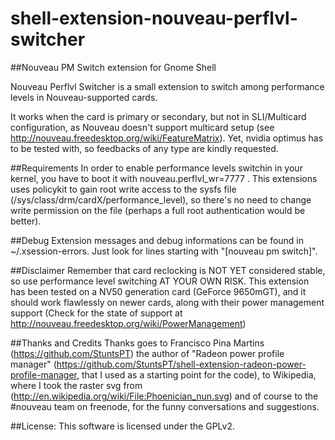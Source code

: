 shell-extension-nouveau-perflvl-switcher
========================================

##Nouveau PM Switch extension for Gnome Shell

Nouveau Perflvl Switcher is a small extension to switch among performance levels in Nouveau-supported cards.

It works when the card is primary or secondary, but not in SLI/Multicard configuration, as Nouveau 
doesn't support multicard setup (see http://nouveau.freedesktop.org/wiki/FeatureMatrix). 
Yet, nvidia optimus has to be tested with, so feedbacks of any type are kindly requested.

##Requirements
In order to enable performance levels switchin in your kernel, you have to boot it with nouveau.perflvl_wr=7777 .
This extensions uses policykit to gain root write access to the sysfs file (/sys/class/drm/cardX/performance_level), so 
there's no need to change write permission on the file (perhaps a full root authentication would be better).

##Debug
Extension messages and debug informations can be found in ~/.xsession-errors. Just look for lines starting with "[nouveau pm switch]".

##Disclaimer
Remember that card reclocking is NOT YET considered stable, so use performance level switching AT YOUR OWN RISK.
This extension has been tested on a NV50 generation card (GeForce 9650mGT), and it should work flawlessly on newer cards,
along with their power management support (Check for the state of support at http://nouveau.freedesktop.org/wiki/PowerManagement)

##Thanks and Credits
Thanks goes to Francisco Pina Martins (https://github.com/StuntsPT) the author of "Radeon power profile manager" 
(https://github.com/StuntsPT/shell-extension-radeon-power-profile-manager, that I used as a starting point for the code),
to Wikipedia, where I took the raster svg from (http://en.wikipedia.org/wiki/File:Phoenician_nun.svg)
and of course to the #nouveau team on freenode, for the funny conversations and suggestions.

##License:
This software is licensed under the GPLv2.
